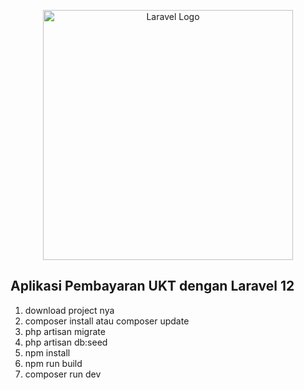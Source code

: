 <p align="center"><a href="https://laravel.com" target="_blank"><img src="https://raw.githubusercontent.com/laravel/art/master/logo-lockup/5%20SVG/2%20CMYK/1%20Full%20Color/laravel-logolockup-cmyk-red.svg" width="400" alt="Laravel Logo"></a></p>

## Aplikasi Pembayaran UKT dengan Laravel 12
1. download project nya
2. composer install atau composer update
4. php artisan migrate
5. php artisan db:seed
6. npm install
7. npm run build
8. composer run dev
